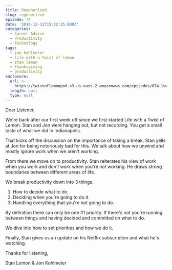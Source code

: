 ```yaml
---
title: Regenerized
slug: regenerized
episode: 74
date: '2019-12-12T15:32:25.000Z'
categories:
  - Career Advice
  - Productivity
  - Technology
tags:
  - jon kohlmeier
  - life with a twist of lemon
  - stan lemon
  - thanksgiving
  - productivity
enclosure:
  url: >-
    https://twistoflemonpod.s3.us-east-2.amazonaws.com/episodes/074-lwatol-20191212.mp3
  length: null
  type: null
---
```


Dear Listener,

We're back after our first week off since we first started Life with a Twist of Lemon. Stan and Jon were hanging out, but not recording. You get a small taste of what we did in Indianapolis.

That kicks off the discussion on the importance of taking a break. Stan yells at Jon for being notoriously bad for this. We talk about how we unwind and mostly ignore work when we aren't working.

From there we move on to productivity. Stan reiterates his view of work when you work and don't work when you're not working. He draws strong boundaries between different areas of life.

We break productivity down into 3 things.

1. How to decide what to do.
2. Deciding when you're going to do it.
3. Handling everything that you're not going to do.

By definition there can only be one #1 priority. If there's not you're running between things and having decided and committed on what to do.

We dive into how to set priorities and how we do it.

Finally, Stan gives us an update on his Netflix subscription and what he's watching.

Thanks for listening,

Stan Lemon & Jon Kohlmeier
